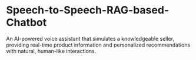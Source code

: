 # Speech-to-Speech-RAG-based-Chatbot
An AI-powered voice assistant that simulates a knowledgeable seller, providing real-time product information and personalized recommendations with natural, human-like interactions.
